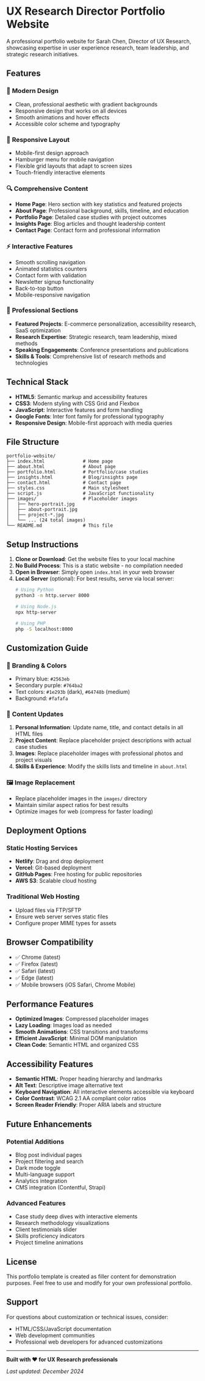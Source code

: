 # UX Research Director Portfolio Website

A professional portfolio website for Sarah Chen, Director of UX Research, showcasing expertise in user experience research, team leadership, and strategic research initiatives.

## Features

### 🎨 **Modern Design**
- Clean, professional aesthetic with gradient backgrounds
- Responsive design that works on all devices
- Smooth animations and hover effects
- Accessible color scheme and typography

### 📱 **Responsive Layout**
- Mobile-first design approach
- Hamburger menu for mobile navigation
- Flexible grid layouts that adapt to screen sizes
- Touch-friendly interactive elements

### 🔍 **Comprehensive Content**
- **Home Page**: Hero section with key statistics and featured projects
- **About Page**: Professional background, skills, timeline, and education
- **Portfolio Page**: Detailed case studies with project outcomes
- **Insights Page**: Blog articles and thought leadership content
- **Contact Page**: Contact form and professional information

### ⚡ **Interactive Features**
- Smooth scrolling navigation
- Animated statistics counters
- Contact form with validation
- Newsletter signup functionality
- Back-to-top button
- Mobile-responsive navigation

### 🎯 **Professional Sections**
- **Featured Projects**: E-commerce personalization, accessibility research, SaaS optimization
- **Research Expertise**: Strategic research, team leadership, mixed methods
- **Speaking Engagements**: Conference presentations and publications
- **Skills & Tools**: Comprehensive list of research methods and technologies

## Technical Stack

- **HTML5**: Semantic markup and accessibility features
- **CSS3**: Modern styling with CSS Grid and Flexbox
- **JavaScript**: Interactive features and form handling
- **Google Fonts**: Inter font family for professional typography
- **Responsive Design**: Mobile-first approach with media queries

## File Structure

```
portfolio-website/
├── index.html              # Home page
├── about.html              # About page
├── portfolio.html          # Portfolio/case studies
├── insights.html           # Blog/insights page
├── contact.html            # Contact page
├── styles.css              # Main stylesheet
├── script.js               # JavaScript functionality
├── images/                 # Placeholder images
│   ├── hero-portrait.jpg
│   ├── about-portrait.jpg
│   ├── project-*.jpg
│   └── ... (24 total images)
└── README.md               # This file
```

## Setup Instructions

1. **Clone or Download**: Get the website files to your local machine
2. **No Build Process**: This is a static website - no compilation needed
3. **Open in Browser**: Simply open `index.html` in your web browser
4. **Local Server** (optional): For best results, serve via local server:
   ```bash
   # Using Python
   python3 -m http.server 8000
   
   # Using Node.js
   npx http-server
   
   # Using PHP
   php -S localhost:8000
   ```

## Customization Guide

### 🎨 **Branding & Colors**
- Primary blue: `#2563eb`
- Secondary purple: `#764ba2`
- Text colors: `#1e293b` (dark), `#64748b` (medium)
- Background: `#fafafa`

### 📝 **Content Updates**
1. **Personal Information**: Update name, title, and contact details in all HTML files
2. **Project Content**: Replace placeholder project descriptions with actual case studies
3. **Images**: Replace placeholder images with professional photos and project visuals
4. **Skills & Experience**: Modify the skills lists and timeline in `about.html`

### 🖼️ **Image Replacement**
- Replace placeholder images in the `images/` directory
- Maintain similar aspect ratios for best results
- Optimize images for web (compress for faster loading)

## Deployment Options

### **Static Hosting Services**
- **Netlify**: Drag and drop deployment
- **Vercel**: Git-based deployment
- **GitHub Pages**: Free hosting for public repositories
- **AWS S3**: Scalable cloud hosting

### **Traditional Web Hosting**
- Upload files via FTP/SFTP
- Ensure web server serves static files
- Configure proper MIME types for assets

## Browser Compatibility

- ✅ Chrome (latest)
- ✅ Firefox (latest)
- ✅ Safari (latest)
- ✅ Edge (latest)
- ✅ Mobile browsers (iOS Safari, Chrome Mobile)

## Performance Features

- **Optimized Images**: Compressed placeholder images
- **Lazy Loading**: Images load as needed
- **Smooth Animations**: CSS transitions and transforms
- **Efficient JavaScript**: Minimal DOM manipulation
- **Clean Code**: Semantic HTML and organized CSS

## Accessibility Features

- **Semantic HTML**: Proper heading hierarchy and landmarks
- **Alt Text**: Descriptive image alternative text
- **Keyboard Navigation**: All interactive elements accessible via keyboard
- **Color Contrast**: WCAG 2.1 AA compliant color ratios
- **Screen Reader Friendly**: Proper ARIA labels and structure

## Future Enhancements

### **Potential Additions**
- Blog post individual pages
- Project filtering and search
- Dark mode toggle
- Multi-language support
- Analytics integration
- CMS integration (Contentful, Strapi)

### **Advanced Features**
- Case study deep dives with interactive elements
- Research methodology visualizations
- Client testimonials slider
- Skills proficiency indicators
- Project timeline animations

## License

This portfolio template is created as filler content for demonstration purposes. Feel free to use and modify for your own professional portfolio.

## Support

For questions about customization or technical issues, consider:
- HTML/CSS/JavaScript documentation
- Web development communities
- Professional web developers for advanced customizations

---

**Built with ❤️ for UX Research professionals**

*Last updated: December 2024*